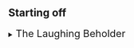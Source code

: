 ## Starting off




<details>
<summary><span style="font-size:20px;">The Laughing Beholder</span></summary>

You've all gathered at `The Laughing Beholder` under the banner of `Globetrotter Guilds, Inc.`, a company that recruits and deploys fresh talent for a variety of quests across the land.  Each of you has just graduated from your respective academies and find yourselves excited for some real-world adventure! The party is there to talk with the owner `Borin Deepkeg` about their first assignment.

Borin first offers them a beer from the large selection he has available.

Then Borin tells the about his concern for his dear friend `Alberic` who has stopped delivering his prized ale and hasn't been heard from in months. A local businessman went to check on Alberic recently and also hasn't returned.  

The party's task is to investigate the brewery, discover the fate of Alberic and the tavern employee, and secure the future of the ale's delivery.

`Secondary Objective`: Borin, with a more secretive tone, mentions that if the adventurers stumble upon the recipe for Alberic's Arcane Ale, he's willing to offer an additional `10,000 gold` pieces for its retrieval. However, he stresses this part of the mission must remain between them, as Globetrotter Guilds, Inc. would not condone the appropriation of such valuable intellectual property.

The characters must travel thru the enchanted forest a one day trek to get to Alberic's brewery.


![laughing_beholder](./images/town/Laughing_Beholder.webp)
![borin](./images/town/Borin_Deepkeg.webp)

### Beer selection at The Laughing Beholder
- Alberic's brewery is called `Alberic's Arcane Ales`
    - known for `Hopspell Havoc IPA`: seems to make people more aware but gives a firefly hangover the next day
        - `Brewer's Boon`: For the next hour, they gain an enhanced sense of perception, granting them the ability to detect hidden doors, traps, and illusions within a 15-foot radius. Additionally, this boon gives a +1 bonus to AC (Armor Class), as the drinker's heightened senses allow them to react more swiftly to threats. However, due to the potent magic infused within the hops, those who partake may also experience vivid, hop-filled dreams the next time they sleep, providing insights or cryptic messages from the brew itself.
        - `Magical Hangover`: The next day, the character suffers from a magical hangover, experiencing disorienting flashes of arcane energy that obscure their vision. They have disadvantage on Perception checks and cannot benefit from the Brewer's Boon for 24 hours.
        ![hopspell_havoc_ipa](./images/town/hopspell_havoc_ipa.png)
- Mystic Malt Brews
    - `Aurora Brewealis` stout
        - mesmerizing to look at as it is to taste, with swirling colors that mimic the northern lights in a glass
        - gives `night vision` for 1 hour
        - `Sensory Overload`: After the night vision fades, the drinker's senses become overwhelmed by normal levels of light, causing all attack rolls and ability checks that rely on sight to have disadvantage for the next hour.
        ![aurora_brewealis](./images/town/aurora_brewialis.png)
- The Sober Sorcerer
    - `Arcane Ale Zero`, a non-alcoholic beer
        - `Clarity of Mind`: +2 bonus to Wisdom and Intelligence checks for an hour
        - `Overly Focused`: The character becomes so mentally acute that they find it difficult to ignore minor details, resulting in a -2 penalty to all Wisdom saving throws as they become easily distracted by irrelevant information.
        ![arcane_ale_zero](./images/town/arcane_ale_zero.png)
- Goblin Grogworks
    - robust and hearty grogs, this brewery uses unconventional ingredients
    - known for `Goblin's Guffaw Grog`
        - `Burst of Laughter`: consumer finds everything hilariously funny for the next 30 minutes. This effect is contagious, prompting anyone who hears the drinker's laughter to make a Wisdom saving throw or succumb to fits of laughter themselves. While under this effect, social interactions are made with advantage, as the laughter breaks down barriers and eases tensions.
        - `Uncontrollable Snickering`: Even after the initial 30 minutes, the drinker finds themselves prone to fits of snickering at inappropriate times. They must make a Charisma saving throw to maintain composure during serious or stealthy situations for the next 24 hours.
        ![guffaw grog](./images/town/guffaw_grog.png)

</details>
